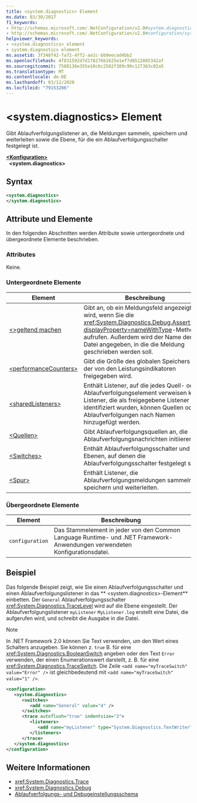 ```yaml
---
title: <system.diagnostics> Element
ms.date: 03/30/2017
f1_keywords:
- http://schemas.microsoft.com/.NetConfiguration/v2.0#system.diagnostics
- http://schemas.microsoft.com/.NetConfiguration/v2.0#configuration/system.diagnostics
helpviewer_keywords:
- <system.diagnostics> element
- system.diagnostics element
ms.assetid: 3f348f42-fa72-4ff2-aa1c-bb9eecad4bb2
ms.openlocfilehash: 4f831592d7d178276b1625e1ef7d8512085342af
ms.sourcegitcommit: 7588136e355e10cbc2582f389c90c127363c02a5
ms.translationtype: MT
ms.contentlocale: de-DE
ms.lasthandoff: 03/12/2020
ms.locfileid: "79153206"
---
```

# <a name="systemdiagnostics-element"></a>\<system.diagnostics> Element
Gibt Ablaufverfolgungslistener an, die Meldungen sammeln, speichern und weiterleiten sowie die Ebene, für die ein Ablaufverfolgungsschalter festgelegt ist.  
  
[**\<Konfiguration>**](../configuration-element.md)  
&nbsp;&nbsp;**\<system.diagnostics>**  
  
## <a name="syntax"></a>Syntax  
  
```xml  
<system.diagnostics>
</system.diagnostics>  
```  
  
## <a name="attributes-and-elements"></a>Attribute und Elemente  
 In den folgenden Abschnitten werden Attribute sowie untergeordnete und übergeordnete Elemente beschrieben.  
  
### <a name="attributes"></a>Attributes  
 Keine.  
  
### <a name="child-elements"></a>Untergeordnete Elemente  
  
|Element|Beschreibung|  
|-------------|-----------------|  
|[\<>geltend machen](assert-element.md)|Gibt an, ob ein Meldungsfeld angezeigt wird, wenn Sie die <xref:System.Diagnostics.Debug.Assert%2A?displayProperty=nameWithType>-Methode aufrufen. Außerdem wird der Name der Datei angegeben, in die die Meldung geschrieben werden soll.|  
|[\<performanceCounters>](performancecounters-element.md)|Gibt die Größe des globalen Speichers an, der von den Leistungsindikatoren freigegeben wird.|  
|[\<sharedListeners>](sharedlisteners-element.md)|Enthält Listener, auf die jedes Quell- oder Ablaufverfolgungselement verweisen kann. Listener, die als freigegebene Listener identifiziert wurden, können Quellen oder Ablaufverfolgungen nach Namen hinzugefügt werden.|  
|[\<Quellen>](sources-element.md)|Gibt Ablaufverfolgungsquellen an, die Ablaufverfolgungsnachrichten initiieren.|  
|[\<Switches>](switches-element.md)|Enthält Ablaufverfolgungsschalter und die Ebenen, auf denen die Ablaufverfolgungsschalter festgelegt sind.|  
|[\<Spur>](trace-element.md)|Enthält Listener, die Ablaufverfolgungsmeldungen sammeln, speichern und weiterleiten.|  
  
### <a name="parent-elements"></a>Übergeordnete Elemente  
  
|Element|Beschreibung|  
|-------------|-----------------|  
|`configuration`|Das Stammelement in jeder von den Common Language Runtime- und .NET Framework-Anwendungen verwendeten Konfigurationsdatei.|  
  
## <a name="example"></a>Beispiel  
 Das folgende Beispiel zeigt, wie Sie einen Ablaufverfolgungsschalter und einen Ablaufverfolgungslistener in das ** \<system.diagnostics>-Element** einbetten. Der `General` Ablaufverfolgungsschalter <xref:System.Diagnostics.TraceLevel> wird auf die Ebene eingestellt. Der Ablaufverfolgungslistener `myListener` `MyListener.log` erstellt eine Datei, die aufgerufen wird, und schreibt die Ausgabe in die Datei.  
  
> [!NOTE]
> In .NET Framework 2.0 können Sie Text verwenden, um den Wert eines Schalters anzugeben. Sie können z. `true` B. für eine <xref:System.Diagnostics.BooleanSwitch> angeben oder den Text `Error` verwenden, der einen Enumerationswert darstellt, z. B. für eine <xref:System.Diagnostics.TraceSwitch>. Die Zeile `<add name="myTraceSwitch" value="Error" />` ist gleichbedeutend mit `<add name="myTraceSwitch" value="1" />`.  
  
```xml  
<configuration>  
   <system.diagnostics>  
      <switches>  
         <add name="General" value="4" />  
      </switches>  
      <trace autoflush="true" indentsize="2">  
         <listeners>  
            <add name="myListener" type="System.Diagnostics.TextWriterTraceListener, System, Version=1.0.3300.0, Culture=neutral, PublicKeyToken=b77a5c561934e089" initializeData="MyListener.log" traceOutputOptions="ProcessId, LogicalOperationStack, Timestamp, ThreadId, Callstack, DateTime" />  
         </listeners>  
      </trace>  
   </system.diagnostics>  
</configuration>  
```  
  
## <a name="see-also"></a>Weitere Informationen

- <xref:System.Diagnostics.Trace>
- <xref:System.Diagnostics.Debug>
- [Ablaufverfolgungs- und Debugeinstellungsschema](index.md)
